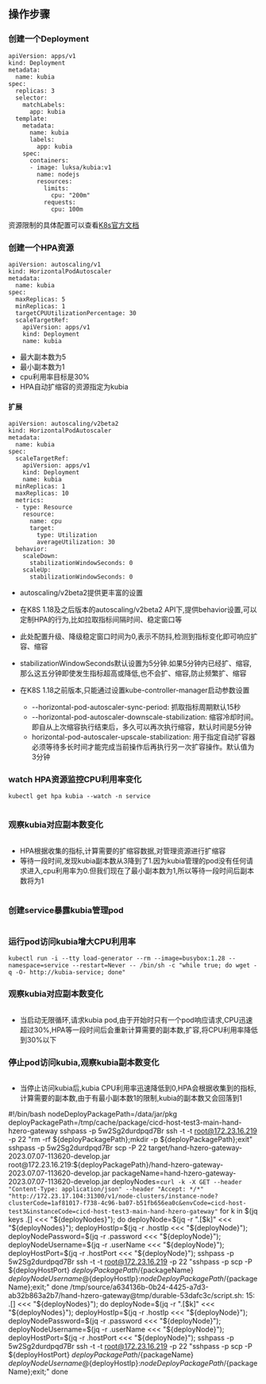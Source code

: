 ## 操作步骤

### 创建一个Deployment

```
apiVersion: apps/v1
kind: Deployment
metadata:
  name: kubia
spec:
  replicas: 3
  selector:
    matchLabels:
      app: kubia
  template:
    metadata:
      name: kubia
      labels:
        app: kubia
    spec:
      containers:
      - image: luksa/kubia:v1
        name: nodejs
        resources:
          limits:
            cpu: "200m"
          requests:
            cpu: 100m
```
资源限制的具体配置可以查看[K8s官方文档](https://kubernetes.io/zh-cn/docs/reference/kubernetes-api/workload-resources/pod-v1/#Container)

### 创建一个HPA资源

```
apiVersion: autoscaling/v1
kind: HorizontalPodAutoscaler
metadata:
  name: kubia
spec:
  maxReplicas: 5
  minReplicas: 1
  targetCPUUtilizationPercentage: 30
  scaleTargetRef:
    apiVersion: apps/v1
    kind: Deployment
    name: kubia
```

* 最大副本数为5
* 最小副本数为1
* cpu利用率目标是30%
* HPA自动扩缩容的资源指定为kubia

#### 扩展

```
apiVersion: autoscaling/v2beta2
kind: HorizontalPodAutoscaler
metadata:
  name: kubia
spec:
  scaleTargetRef:
    apiVersion: apps/v1
    kind: Deployment
    name: kubia
  minReplicas: 1
  maxReplicas: 10
  metrics:
  - type: Resource
    resource:
      name: cpu
      target:
        type: Utilization
        averageUtilization: 30
  behavior:
    scaleDown:
      stabilizationWindowSeconds: 0
    scaleUp:
      stabilizationWindowSeconds: 0
```

- autoscaling/v2beta2提供更丰富的设置
- 在K8S 1.18及之后版本的autoscaling/v2beta2 API下,提供behavior设置,可以定制HPA的行为,比如拉取指标间隔时间、稳定窗口等
- 此处配置升级、降级稳定窗口时间为0,表示不防抖,检测到指标变化即可响应扩容、缩容
- stabilizationWindowSeconds默认设置为5分钟.如果5分钟内已经扩、缩容,那么这五分钟即使发生指标超高或降低,也不会扩、缩容,防止频繁扩、缩容
- 在K8S 1.18之前版本,只能通过设置kube-controller-manager启动参数设置

    - --horizontal-pod-autoscaler-sync-period: 抓取指标周期默认15秒
    - --horizontal-pod-autoscaler-downscale-stabilization: 缩容冷却时间。 即自从上次缩容执行结束后，多久可以再次执行缩容，默认时间是5分钟
    - horizontal-pod-autoscaler-upscale-stabilization: 用于指定自动扩容器必须等待多长时间才能完成当前操作后再执行另一次扩容操作。默认值为3分钟

### watch HPA资源监控CPU利用率变化

```
kubectl get hpa kubia --watch -n service
```

<p align="left"><img alt="" src="https://hsop-doc.fsh.bcebos.com/doc_classify/0/HSOP-BAIDU/38e1f14fbe964276ba2355bd2a0d28f9@image.png" width="auto" height="auto"></p>

### 观察kubia对应副本数变化

<p align="left"><img alt="" src="https://hsop-doc.fsh.bcebos.com/doc_classify/0/HSOP-BAIDU/f4583b8550064f6885d53c0ca34458aa@image.png" width="auto" height="auto"></p>

* HPA根据收集的指标,计算需要的扩缩容数据,对管理资源进行扩缩容
* 等待一段时间,发现kubia副本数从3降到了1.因为kubia管理的pod没有任何请求进入,cpu利用率为0.但我们现在了最小副本数为1,所以等待一段时间后副本数将为1

<p align="left"><img alt="" src="https://hsop-doc.fsh.bcebos.com/doc_classify/0/HSOP-BAIDU/a1e1f860fd374336ba35ec2f139e5ec6@image.png" width="auto" height="auto"></p>

### 创建service暴露kubia管理pod

<p align="left"><img alt="" src="https://hsop-doc.fsh.bcebos.com/doc_classify/0/HSOP-BAIDU/b8043f81657f4520864cace9c8ae0890@image.png" width="auto" height="auto"></p>

### 运行pod访问kubia增大CPU利用率

```
kubectl run -i --tty load-generator --rm --image=busybox:1.28 --namespace=service --restart=Never -- /bin/sh -c "while true; do wget -q -O- http://kubia-service; done"
```

### 观察kubia对应副本数变化

<p align="left"><img alt="" src="https://hsop-doc.fsh.bcebos.com/doc_classify/0/HSOP-BAIDU/04d34a6132b3437a8bc6032784c65a54@image (1).png" width="auto" height="auto"></p>

* 当启动无限循环,请求kubia pod,由于开始时只有一个pod响应请求,CPU迅速超过30%,HPA等一段时间后会重新计算需要的副本数,扩容,将CPU利用率降低到30%以下

### 停止pod访问kubia,观察kubia副本数变化

<p align="left"><img alt="" src="https://hsop-doc.fsh.bcebos.com/doc_classify/0/HSOP-BAIDU/6b46958342754d3786bae491f2e35ed7@image.png" width="auto" height="auto"></p>

* 当停止访问kubia后,kubia CPU利用率迅速降低到0,HPA会根据收集到的指标,计算需要的副本数,由于有最小副本数1的限制,kubia的副本数又会回落到1


#!/bin/bash
nodeDeployPackagePath=/data/jar/pkg
deployPackagePath=/tmp/cache/package/cicd-host-test3-main-hand-hzero-gateway
sshpass -p 5w2Sg2durdpqd7Br ssh -t -t root@172.23.16.219 -p 22 "rm -rf ${deployPackagePath};mkdir -p ${deployPackagePath};exit"
sshpass -p 5w2Sg2durdpqd7Br scp -P 22 target/hand-hzero-gateway-2023.07.07-113620-develop.jar root@172.23.16.219:${deployPackagePath}/hand-hzero-gateway-2023.07.07-113620-develop.jar
packageName=hand-hzero-gateway-2023.07.07-113620-develop.jar
deployNodes=`curl -k -X GET --header "Content-Type: application/json" --header "Accept: */*" "http://172.23.17.104:31300/v1/node-clusters/instance-node?clusterCode=1af81017-f738-4c96-ba07-b51fb656ea0c&envCode=cicd-host-test3&instanceCode=cicd-host-test3-main-hand-hzero-gateway"`
for k in $(jq keys
.[] <<< "${deployNodes}"); do
deployNode=$(jq -r ".[$k]" <<< "${deployNodes}");
deployHostIp=$(jq -r .hostIp <<< "${deployNode}");
deployNodePassword=$(jq -r .password <<< "${deployNode}");
deployNodeUsername=$(jq -r .userName <<< "${deployNode}");
deployHostPort=$(jq -r .hostPort <<< "${deployNode}");
sshpass -p 5w2Sg2durdpqd7Br ssh -t -t root@172.23.16.219 -p 22 "sshpass -p  scp -P ${deployHostPort} ${deployPackagePath}/${packageName} ${deployNodeUsername}@${deployHostIp}:${nodeDeployPackagePath}/${packageName};exit;"
done
/tmp/source/a634136b-0b24-4425-a7d3-ab32b863a2b7/hand-hzero-gateway@tmp/durable-53dafc3c/script.sh: 15: .[] <<< "${deployNodes}"); do
deployNode=$(jq -r ".[$k]" <<< "${deployNodes}");
deployHostIp=$(jq -r .hostIp <<< "${deployNode}");
deployNodePassword=$(jq -r .password <<< "${deployNode}");
deployNodeUsername=$(jq -r .userName <<< "${deployNode}");
deployHostPort=$(jq -r .hostPort <<< "${deployNode}");
sshpass -p 5w2Sg2durdpqd7Br ssh -t -t root@172.23.16.219 -p 22 "sshpass -p  scp -P ${deployHostPort} ${deployPackagePath}/${packageName} ${deployNodeUsername}@${deployHostIp}:${nodeDeployPackagePath}/${packageName};exit;"
done